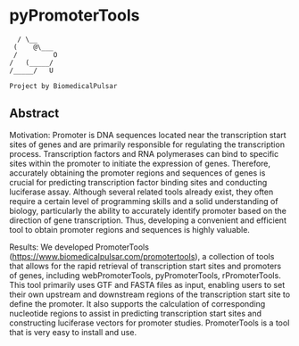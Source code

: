 # pyPromoterTools

```shell
  / \__
 (    @\___
 /         O
/   (_____/
/_____/   U

Project by BiomedicalPulsar
```

## Abstract

Motivation: Promoter is DNA sequences located near the transcription start sites of genes and are primarily responsible for regulating the transcription process. Transcription factors and RNA polymerases can bind to specific sites within the promoter to initiate the expression of genes. Therefore, accurately obtaining the promoter regions and sequences of genes is crucial for predicting transcription factor binding sites and conducting luciferase assay. Although several related tools already exist, they often require a certain level of programming skills and a solid understanding of biology, particularly the ability to accurately identify promoter based on the direction of gene transcription. Thus, developing a convenient and efficient tool to obtain promoter regions and sequences is highly valuable.

Results: We developed PromoterTools (https://www.biomedicalpulsar.com/promotertools), a collection of tools that allows for the rapid retrieval of transcription start sites and promoters of genes, including webPromoterTools, pyPromoterTools, rPromoterTools. This tool primarily uses GTF and FASTA files as input, enabling users to set their own upstream and downstream regions of the transcription start site to define the promoter. It also supports the calculation of corresponding nucleotide regions to assist in predicting transcription start sites and constructing luciferase vectors for promoter studies. PromoterTools is a tool that is very easy to install and use.

